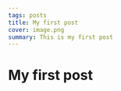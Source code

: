 ```yaml
---
tags: posts
title: My first post
cover: image.png
summary: This is my first post
---
```


# My first post

